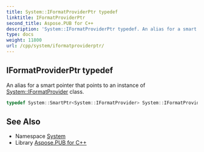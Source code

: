 ```yaml
---
title: System::IFormatProviderPtr typedef
linktitle: IFormatProviderPtr
second_title: Aspose.PUB for C++
description: 'System::IFormatProviderPtr typedef. An alias for a smart pointer that points to an instance of System::IFormatProvider class in C++.'
type: docs
weight: 11800
url: /cpp/system/iformatproviderptr/
---
```

## IFormatProviderPtr typedef


An alias for a smart pointer that points to an instance of [System::IFormatProvider](../iformatprovider/) class.

```cpp
typedef System::SmartPtr<System::IFormatProvider> System::IFormatProviderPtr
```

## See Also

* Namespace [System](../)
* Library [Aspose.PUB for C++](../../)
